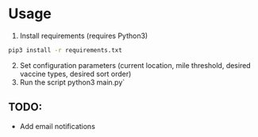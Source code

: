 # Usage

1. Install requirements (requires Python3)
```bash
pip3 install -r requirements.txt
```
2. Set configuration parameters (current location, mile threshold, desired vaccine types, desired sort order)
3. Run the script 	python3 main.py`

## TODO:

- Add email notifications
